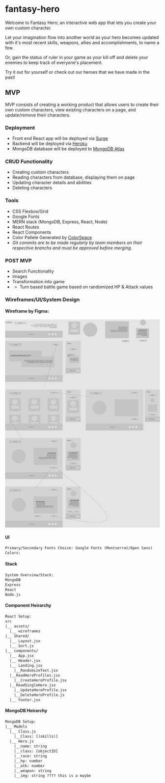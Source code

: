 # fantasy-hero
Welcome to Fantasy Hero; an interactive web app that lets you create your own custom character.  

Let your imagination flow into another world as your hero becomes updated with it's most recent skills, weapons, allies and accomplishments, to name a few.   

Or, gain the status of ruler in your game as your kill off and delete your enemies to keep track of everyone's placement.   

Try it out for yourself or check out our heroes that we have made in the past!

## MVP

MVP consists of creating a working product that allows users to create their own custom characters, view existing characters on a page, and update/remove their characters. 

### Deployment
- Front end React app will be deployed via [Surge](https://surge.sh/)
- Backend will be deployed via [Heroku](heroku.com)
- MongoDB database will be deployed to [MongoDB Atlas](https://www.mongodb.com/cloud/atlas)

### CRUD Functionality
- Creating custom characters
- Reading characters from database, displaying them on page
-  Updating character details and abilities
-  Deleting characters

### Tools
- CSS Flexbox/Grid
- Google Fonts
- MERN stack (MongoDB, Express, React, Node)
- React Routes
- React Components
- Color Pallete Generated by [ColorSpace](https://mycolor.space/)
-  *Git commits are to be made regularly by team members on their respective branchs and must be approved before merging.*


### POST MVP
 - Search Functionality
 - Images
 - Transformation into game
 -  - Turn based battle game based on randomized HP & Attack values
 



### Wireframes/UI/System Design
#### Wireframe by Figma:
![UI](./wireframes/fantasy-hero.png)

#### UI

```
Primary/Secondary Fonts Choice: Google Fonts (Montserrat/Open Sans)
Colors:

```
#### Stack
```
System Overview/Stack:
MongoDB
Express
React
Node.js
```
#### Component Heirarchy 

```
React Setup:
src
|__ assets/
  |__ wireframes
|__ Shared/
  |__ Layout.jsx
  |__ Sort.js
|__ components/
  |__ App.jsx
  |__ Header.jsx
  |__ Landing.jsx
    |__RandomizeText.jsx
  |__ReadHeroProfiles.jsx     
    |__CreateHeroProfile.jsx
  |__ReadSingleHero.jsx
    |__UpdateHeroProfile.jsx
    |__DeleteHeroProfile.js
  |__ Footer.jsx
```
#### MongoDB Heirarchy 

```
MongoDB Setup: 
|__ Models
  |__ Class.js
    |__Class: [(skills)]
  |__ Hero.js
    |__name: string
    |__class: [objectID]
    |__race: string
    |__hp: number
    |__atk: number
    |__weapon: string
    |__img: string ???? this is a maybe
```